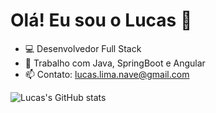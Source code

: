 # Olá! Eu sou o Lucas 👋

- 💻 Desenvolvedor Full Stack
- 🌱 Trabalho com Java, SpringBoot e Angular
- 📫 Contato: lucas.lima.nave@gmail.com

![Lucas's GitHub stats](https://github-readme-stats.vercel.app/api?username=Lucas-Mafra&show_icons=true&theme=radical)


<!--
**Lucas-Mafra/Lucas-Mafra** is a ✨ _special_ ✨ repository because its `README.md` (this file) appears on your GitHub profile.

Here are some ideas to get you started:

- 🔭 I’m currently working on ...
- 🌱 I’m currently learning ...
- 👯 I’m looking to collaborate on ...
- 🤔 I’m looking for help with ...
- 💬 Ask me about ...
- 📫 How to reach me: ...
- 😄 Pronouns: ...
- ⚡ Fun fact: ...
-->
